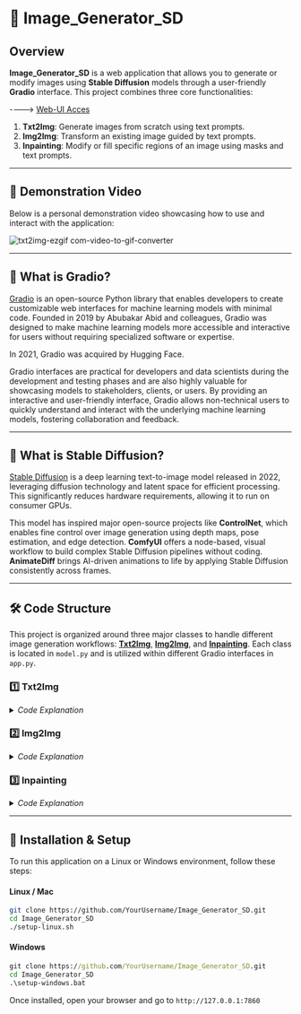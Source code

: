 # 🎨 Image_Generator_SD

## Overview

**Image_Generator_SD** is a web application that allows you to generate or modify images using **Stable Diffusion** models through a user-friendly **Gradio** interface. This project combines three core functionalities:

----> [Web-UI Acces](https://huggingface.co/spaces/lauger/Image_Generator_SD)

1. **Txt2Img**: Generate images from scratch using text prompts.
2. **Img2Img**: Transform an existing image guided by text prompts.
3. **Inpainting**: Modify or fill specific regions of an image using masks and text prompts.



---

## 🎥 Demonstration Video

Below is a personal demonstration video showcasing how to use and interact with the application:

![txt2img-ezgif com-video-to-gif-converter](https://github.com/user-attachments/assets/4bf6c263-f515-4617-bedc-5993c6452c98)

---

## 🔎 What is Gradio?

[Gradio](https://gradio.app/) is an open-source Python library that enables developers to create customizable web interfaces for machine learning models with minimal code. Founded in 2019 by Abubakar Abid and colleagues, Gradio was designed to make machine learning models more accessible and interactive for users without requiring specialized software or expertise. 

In 2021, Gradio was acquired by Hugging Face.

Gradio interfaces are practical for developers and data scientists during the development and testing phases and are also highly valuable for showcasing models to stakeholders, clients, or users. By providing an interactive and user-friendly interface, Gradio allows non-technical users to quickly understand and interact with the underlying machine learning models, fostering collaboration and feedback.

---

## 🧠 What is Stable Diffusion?

[Stable Diffusion](https://github.com/CompVis/stable-diffusion) is a deep learning text-to-image model released in 2022, leveraging diffusion technology and latent space for efficient processing. This significantly reduces hardware requirements, allowing it to run on consumer GPUs.

This model has inspired major open-source projects like **ControlNet**, which enables fine control over image generation using depth maps, pose estimation, and edge detection. **ComfyUI** offers a node-based, visual workflow to build complex Stable Diffusion pipelines without coding. **AnimateDiff** brings AI-driven animations to life by applying Stable Diffusion consistently across frames.

---

## 🛠 Code Structure

This project is organized around three major classes to handle different image generation workflows: [**Txt2Img**](https://huggingface.co/docs/diffusers/api/pipelines/stable_diffusion/text2img), [**Img2Img**](https://huggingface.co/docs/diffusers/api/pipelines/stable_diffusion/img2img), and [**Inpainting**](https://huggingface.co/docs/diffusers/api/pipelines/stable_diffusion/inpaint). Each class is located in `model.py` and is utilized within different Gradio interfaces in `app.py`.

### 1️⃣ Txt2Img
<details>
  <summary><em>Code Explanation</em></summary>

- **Location**: `class Txt2Img` in `model.py`
- **Purpose**: Generate images from textual prompts (positive and optionally negative).
- **Key Steps**:
  1. Load a **StableDiffusionPipeline** (default: `"CompVis/stable-diffusion-v1-4"`).
  2. Move the pipeline to the available device (CUDA if available).
  3. Call `txt2img()` with the following parameters:
     - `pos_prompt` (required)
     - `neg_prompt` (optional negative prompt)
     - `guidance` scale
     - `steps` (number of inference steps)
     - `width` and `height` (image dimensions)

In `app.py`, the function `generate_img_from_txt(...)` orchestrates this process and returns the generated image to the user interface.
</details>

### 2️⃣ Img2Img
<details>
  <summary><em>Code Explanation</em></summary>

- **Location**: `class Img2Img` in `model.py`
- **Purpose**: Transform an existing image based on new prompts and parameters.
- **Key Steps**:
  1. Load a **StableDiffusionImg2ImgPipeline** (default: `"runwayml/stable-diffusion-v1-5"`).
  2. Resize the input image if necessary (via `resize_image()` in `imageProcess.py`).
  3. Call `img2img()` with parameters:
     - `image` (the original image file path)
     - `pos_prompt` & `neg_prompt`
     - `strength` (how strongly the prompt influences the final image)
     - `guidance` scale
     - `steps` (number of inference steps)

In `app.py`, the function `generate_img_from_img(...)` is triggered upon user interaction in the Img2Img tab.
</details>

### 3️⃣ Inpainting
<details>
  <summary><em>Code Explanation</em></summary>

- **Location**: `class Inpainting` in `model.py`
- **Purpose**: Fill or modify specific regions of an image using a mask.
- **Key Steps**:
  1. Load a **StableDiffusionInpaintPipeline** (default: `"runwayml/stable-diffusion-inpainting"`).
  2. Convert and prepare the mask from the user’s edits. This involves converting the alpha channel to a binary mask.
  3. Call `inpainting()` with parameters:
     - `image` (the original image)
     - `mask` (the area to modify)
     - `pos_prompt` & `neg_prompt`
     - `guidance` scale
     - `steps` (inference steps)
     - `strength` (influence of the prompt on changes)

In `app.py`, the function `generate_image_from_paint(...)` processes the edited image and mask from the Gradio `ImageEditor` component, then performs the inpainting.
</details>

---

## 🚀 Installation & Setup

To run this application on a Linux or Windows environment, follow these steps:

#### Linux / Mac
```bash
git clone https://github.com/YourUsername/Image_Generator_SD.git
cd Image_Generator_SD
./setup-linux.sh
```

#### Windows
```cmd
git clone https://github.com/YourUsername/Image_Generator_SD.git
cd Image_Generator_SD
.\setup-windows.bat
```

Once installed, open your browser and go to ``` http://127.0.0.1:7860 ```

